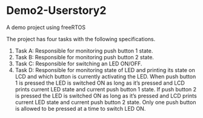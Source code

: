 # Demo2-Userstory2
A demo project using freeRTOS

The project has four tasks with the following specifications.
1.	Task A: Responsible for monitoring push button 1 state.
2.	Task B: Responsible for monitoring push button 2 state.
3.	Task C: Responsible for switching an LED ON/OFF.
4.	Task D: Responsible for monitoring state of LED and printing its state on LCD and which button is currently activating the LED. 
When push button 1 is pressed the LED is switched ON as long as it’s pressed and LCD prints current LED state and current push button 1 state. If push button 2 is pressed the LED is switched ON as long as it’s pressed and LCD prints current LED state and current push button 2 state. Only one push button is allowed to be pressed at a time to switch LED ON.
